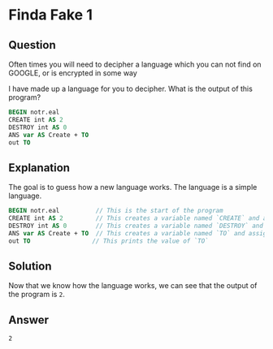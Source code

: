 # Finda Fake 1

## Question

Often times you will need to decipher a language which you can not find on
GOOGLE, or is encrypted in some way

I have made up a language for you to decipher. What is the output of this
program?

```pascal
BEGIN notr.eal
CREATE int AS 2
DESTROY int AS 0
ANS var AS Create + TO
out TO
```

## Explanation

The goal is to guess how a new language works. The language is a simple
language.

```pascal
BEGIN notr.eal          // This is the start of the program
CREATE int AS 2         // This creates a variable named `CREATE` and assigns it the value 2
DESTROY int AS 0        // This creates a variable named `DESTROY` and assigns it the value 0
ANS var AS Create + TO  // This creates a variable named `TO` and assigns it the value of `Create + TO`
out TO                 // This prints the value of `TO`
```

## Solution

Now that we know how the language works, we can see that the output of the
program is `2`.

## Answer

```
2
```
